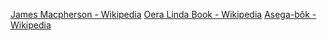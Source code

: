 [James Macpherson - Wikipedia](https://en.wikipedia.org/wiki/James-Macpherson)
[Oera Linda Book - Wikipedia](https://en.wikipedia.org/wiki/Oera-Linda-Book)
[Asega-bôk - Wikipedia](https://en.wikipedia.org/wiki/Asega-b%C3%B4k)